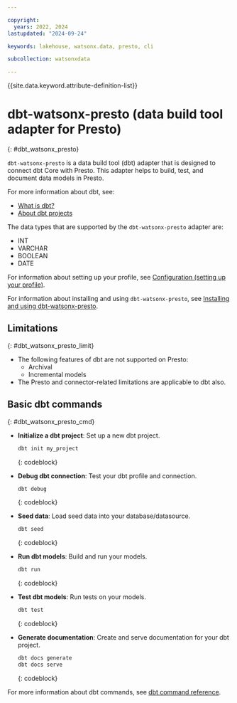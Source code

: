 ```yaml
---

copyright:
  years: 2022, 2024
lastupdated: "2024-09-24"

keywords: lakehouse, watsonx.data, presto, cli

subcollection: watsonxdata

---
```


{{site.data.keyword.attribute-definition-list}}

# dbt-watsonx-presto (data build tool adapter for Presto)
{: #dbt_watsonx_presto}

`dbt-watsonx-presto` is a data build tool (dbt) adapter that is designed to connect dbt Core with Presto. This adapter helps to build, test, and document data models in Presto.

For more information about dbt, see:

- [What is dbt?](https://docs.getdbt.com/docs/introduction)
- [About dbt projects](https://docs.getdbt.com/docs/build/projects)

The data types that are supported by the `dbt-watsonx-presto` adapter are:

- INT
- VARCHAR
- BOOLEAN
- DATE

For information about setting up your profile, see [Configuration (setting up your profile)](watsonxdata?topic=watsonxdata-dbt_watsonx_presto_conf).

For information about installing and using `dbt-watsonx-presto`, see [Installing and using dbt-watsonx-presto](watsonxdata?topic=watsonxdata-dbt_watsonx_presto_inst).

## Limitations
{: #dbt_watsonx_presto_limit}

- The following features of dbt are not supported on Presto:
   - Archival
   - Incremental models
- The Presto and connector-related limitations are applicable to dbt also.

## Basic dbt commands
{: #dbt_watsonx_presto_cmd}

- **Initialize a dbt project**: Set up a new dbt project.

   ```bash
   dbt init my_project
   ```
   {: codeblock}

- **Debug dbt connection**: Test your dbt profile and connection.

   ```bash
   dbt debug
   ```
   {: codeblock}

- **Seed data**: Load seed data into your database/datasource.

   ```bash
   dbt seed
   ```
   {: codeblock}

- **Run dbt models**: Build and run your models.

   ```bash
   dbt run
   ```
   {: codeblock}

- **Test dbt models**: Run tests on your models.

   ```bash
   dbt test
   ```
   {: codeblock}

- **Generate documentation**: Create and serve documentation for your dbt project.

   ```bash
   dbt docs generate
   dbt docs serve
   ```
   {: codeblock}

For more information about dbt commands, see [dbt command reference](https://docs.getdbt.com/reference/dbt-commands).

